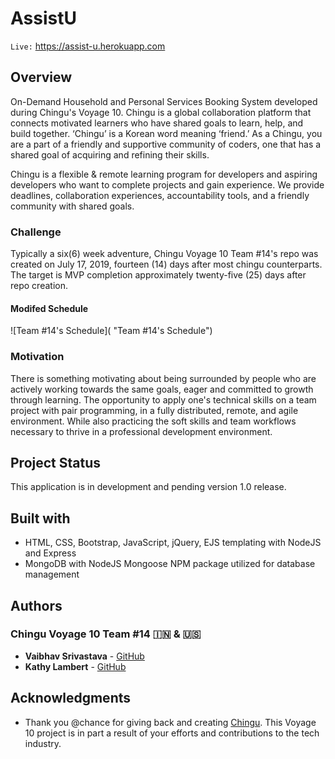 # AssistU
`Live:` https://assist-u.herokuapp.com

## Overview

On-Demand Household and Personal Services Booking System developed during Chingu's Voyage 10. Chingu is a global collaboration platform that connects motivated learners who have shared goals to learn, help, and build together. ‘Chingu’ is a Korean word meaning ‘friend.’  As a Chingu, you are a part of a friendly and supportive community of coders, one that has a shared goal of acquiring and refining their skills.

Chingu is a flexible & remote learning program for developers and aspiring developers who want to complete projects and gain experience. We provide deadlines, collaboration experiences, accountability tools, and a friendly community with shared goals. 

### Challenge

Typically a six(6) week adventure, Chingu Voyage 10 Team #14's repo was created on July 17, 2019, fourteen (14) days after most chingu counterparts.  The target is MVP completion approximately twenty-five (25) days after repo creation.

#### Modifed Schedule

![Team #14's Schedule]( "Team #14's Schedule")

### Motivation

There is something motivating about being surrounded by people who are actively working towards the same goals, eager and committed to growth through learning. The opportunity to apply one's technical skills on a team project with pair programming, in a fully distributed, remote, and agile environment.  While also practicing the soft skills and team workflows necessary to thrive in a professional development environment.

## Project Status

This application is in development and pending version 1.0 release.

## Built with

* HTML, CSS, Bootstrap, JavaScript, jQuery, EJS templating with NodeJS and Express
* MongoDB with NodeJS Mongoose NPM package utilized for database management

## Authors

### Chingu Voyage 10 Team #14 🇮🇳 & 🇺🇸

* **Vaibhav Srivastava** - [GitHub](https://github.com/vai1205)
* **Kathy Lambert** - [GitHub](https://github.com/CodeMeKathy)

## Acknowledgments

* Thank you @chance for giving back and creating [Chingu](https://chingu.io).  This Voyage 10 project is in part a result of your efforts and contributions to the tech industry.
